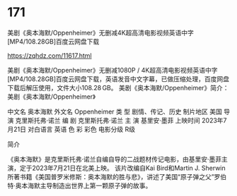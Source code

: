 # 171
美剧《奥本海默/Oppenheimer》无删减4K超高清电影视频英语中字[MP4/108.28GB]百度云网盘下载

https://zqhdz.com/11617.html

美剧《奥本海默/Oppenheimer》无删减1080P / 4K超高清电影视频英语中字[MP4/108.28GB]百度云网盘下载，英语发音中文字幕，已做压缩处理，百度网盘下载后解压使用，文件大小108.28 GB。
美剧《奥本海默/Oppenheimer》简介：
美剧《奥本海默/Oppenheimer》

中文名 奥本海默
外文名 Oppenheimer
类 型 剧情、传记、历史
制片地区 美国
导 演 克里斯托弗·诺兰
编 剧 克里斯托弗·诺兰
主 演 基里安·墨菲
上映时间 2023年7月21日
对白语言 英语
色 彩 彩色
电影分级 R级

简介

《奥本海默》是克里斯托弗·诺兰自编自导的二战题材传记电影，由基里安·墨菲主演，定于2023年7月21日在北美上映。
该片改编自Kai Bird和Martin J. Sherwin所著书籍《美国普罗米修斯：奥本海默的胜与悲》，讲述了美国“原子弹之父”罗伯特·奥本海默主导制造出世界上第一颗原子弹的故事。
